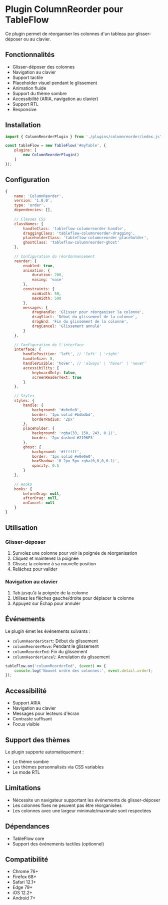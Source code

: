 # Plugin ColumnReorder pour TableFlow

Ce plugin permet de réorganiser les colonnes d'un tableau par glisser-déposer ou au clavier.

## Fonctionnalités

- Glisser-déposer des colonnes
- Navigation au clavier
- Support tactile
- Placeholder visuel pendant le glissement
- Animation fluide
- Support du thème sombre
- Accessibilité (ARIA, navigation au clavier)
- Support RTL
- Responsive

## Installation

```javascript
import { ColumnReorderPlugin } from './plugins/columnreorder/index.js';

const tableFlow = new TableFlow('#myTable', {
    plugins: [
        new ColumnReorderPlugin()
    ]
});
```

## Configuration

```javascript
{
    name: 'ColumnReorder',
    version: '1.0.0',
    type: 'order',
    dependencies: [],
    
    // Classes CSS
    classNames: {
        handleClass: 'tableflow-columnreorder-handle',
        draggingClass: 'tableflow-columnreorder-dragging',
        placeholderClass: 'tableflow-columnreorder-placeholder',
        ghostClass: 'tableflow-columnreorder-ghost'
    },
    
    // Configuration du réordonnancement
    reorder: {
        enabled: true,
        animation: {
            duration: 200,
            easing: 'ease'
        },
        constraints: {
            minWidth: 50,
            maxWidth: 500
        },
        messages: {
            dragHandle: 'Glisser pour réorganiser la colonne',
            dragStart: 'Début du glissement de la colonne',
            dragEnd: 'Fin du glissement de la colonne',
            dragCancel: 'Glissement annulé'
        }
    },
    
    // Configuration de l'interface
    interface: {
        handlePosition: 'left', // 'left' | 'right'
        handleSize: 8,
        handleVisible: 'hover', // 'always' | 'hover' | 'never'
        accessibility: {
            keyboardOnly: false,
            screenReaderText: true
        }
    },
    
    // Styles
    styles: {
        handle: {
            background: '#e0e0e0',
            border: '1px solid #bdbdbd',
            borderRadius: '2px'
        },
        placeholder: {
            background: 'rgba(33, 150, 243, 0.1)',
            border: '2px dashed #2196F3'
        },
        ghost: {
            background: '#ffffff',
            border: '1px solid #e0e0e0',
            boxShadow: '0 2px 5px rgba(0,0,0,0.1)',
            opacity: 0.5
        }
    },
    
    // Hooks
    hooks: {
        beforeDrag: null,
        afterDrag: null,
        onCancel: null
    }
}
```

## Utilisation

### Glisser-déposer

1. Survolez une colonne pour voir la poignée de réorganisation
2. Cliquez et maintenez la poignée
3. Glissez la colonne à sa nouvelle position
4. Relâchez pour valider

### Navigation au clavier

1. Tab jusqu'à la poignée de la colonne
2. Utilisez les flèches gauche/droite pour déplacer la colonne
3. Appuyez sur Échap pour annuler

## Événements

Le plugin émet les événements suivants :

- `columnReorderStart`: Début du glissement
- `columnReorderMove`: Pendant le glissement
- `columnReorderEnd`: Fin du glissement
- `columnReorderCancel`: Annulation du glissement

```javascript
tableFlow.on('columnReorderEnd', (event) => {
    console.log('Nouvel ordre des colonnes:', event.detail.order);
});
```

## Accessibilité

- Support ARIA
- Navigation au clavier
- Messages pour lecteurs d'écran
- Contraste suffisant
- Focus visible

## Support des thèmes

Le plugin supporte automatiquement :
- Le thème sombre
- Les thèmes personnalisés via CSS variables
- Le mode RTL

## Limitations

- Nécessite un navigateur supportant les événements de glisser-déposer
- Les colonnes fixes ne peuvent pas être réorganisées
- Les colonnes avec une largeur minimale/maximale sont respectées

## Dépendances

- TableFlow core
- Support des événements tactiles (optionnel)

## Compatibilité

- Chrome 76+
- Firefox 68+
- Safari 12.1+
- Edge 79+
- iOS 12.2+
- Android 7+ 